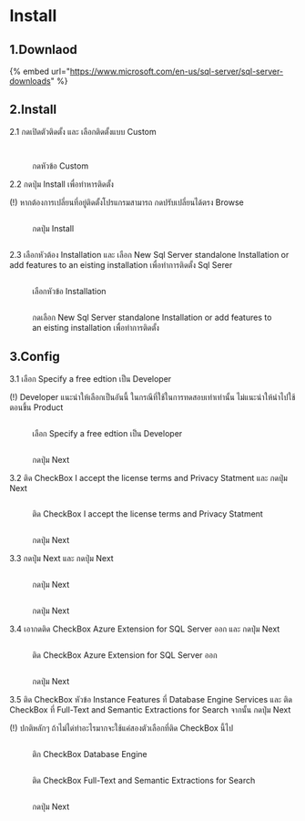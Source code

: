 # Install

## 1.Downlaod

{% embed url="https://www.microsoft.com/en-us/sql-server/sql-server-downloads" %}

## 2.Install

2.1 กดเปิดตัวติดตั้ง และ เลือกติดตั้งแบบ Custom

<div>

<figure><img src="../../../../.gitbook/assets/Screenshot (6).png" alt=""><figcaption></figcaption></figure>

 

<figure><img src="../../../../.gitbook/assets/Screenshot (8).png" alt=""><figcaption><p>กดหัวข้อ Custom</p></figcaption></figure>

</div>

2.2 กดปุ่ม Install เพื่อทำหารติดตั้ง

(!) หากต้องการเปลี่ยนที่อยู่ติดตั้งโปรแกรมสามารถ กดปรับเปลี่ยนได้ตรง Browse

<div>

<figure><img src="../../../../.gitbook/assets/Screenshot (10).png" alt=""><figcaption><p>กดปุ่ม Install</p></figcaption></figure>

 

<figure><img src="../../../../.gitbook/assets/Screenshot (14).png" alt=""><figcaption></figcaption></figure>

</div>

2.3 เลือกหัวต้อง Installation และ เลือก New Sql Server standalone Installation or add features to an eisting installation เพื่อทำการติดตั้ง Sql Serer

<div>

<figure><img src="../../../../.gitbook/assets/Screenshot (20).png" alt=""><figcaption><p>เลือกหัวข้อ Installation</p></figcaption></figure>

 

<figure><img src="../../../../.gitbook/assets/Screenshot (21).png" alt=""><figcaption><p> กดเลือก New Sql Server standalone Installation or add features to an eisting installation เพื่อทำการติดตั้ง</p></figcaption></figure>

</div>

## 3.Config

3.1 เลือก Specify a free edtion เป็น Developer

(!) Developer แนะนำให้เลือกเป็นอันนี้ ในกรณีที่ใช้ในการทดสอบเท่าเท่านั้น ไม่แนะนำให้นำไปใช้ตอนขึ้น Product

<div>

<figure><img src="../../../../.gitbook/assets/Screenshot (23).png" alt=""><figcaption><p>เลือก Specify a free edtion เป็น Developer</p></figcaption></figure>

 

<figure><img src="../../../../.gitbook/assets/Screenshot (24).png" alt=""><figcaption><p>กดปุ่ม Next</p></figcaption></figure>

</div>

3.2 ติด CheckBox I accept the license terms and Privacy Statment และ กดปุ่ม Next

<div>

<figure><img src="../../../../.gitbook/assets/Screenshot (25).png" alt=""><figcaption><p>ติด CheckBox I accept the license terms and Privacy Statment</p></figcaption></figure>

 

<figure><img src="../../../../.gitbook/assets/Screenshot (26).png" alt=""><figcaption><p>กดปุ่ม Next</p></figcaption></figure>

</div>

3.3 กดปุ่ม Next และ กดปุ่ม Next

<div>

<figure><img src="../../../../.gitbook/assets/Screenshot (28).png" alt=""><figcaption><p>กดปุ่ม Next</p></figcaption></figure>

 

<figure><img src="../../../../.gitbook/assets/Screenshot (30).png" alt=""><figcaption><p>กดปุ่ม Next</p></figcaption></figure>

</div>

3.4 เอากดติด CheckBox Azure Extension for SQL Server ออก และ กดปุ่ม Next

<div>

<figure><img src="../../../../.gitbook/assets/Screenshot (31).png" alt=""><figcaption><p>ติด CheckBox Azure Extension for SQL Server ออก</p></figcaption></figure>

 

<figure><img src="../../../../.gitbook/assets/Screenshot (32).png" alt=""><figcaption><p>กดปุ่ม Next</p></figcaption></figure>

</div>

3.5 ติด CheckBox หัวข้อ Instance Features ที่ Database Engine Services และ ติด CheckBox ที่ Full-Text and Semantic Extractions for Search จากนั้น กดปุ่ม Next

(!) ปกติหลักๆ ถ้าไม่ได่ทำอะไรมากจะใช้แค่สองตัวเลือกที่ติด CheckBox นี้ไป

<div>

<figure><img src="../../../../.gitbook/assets/Screenshot (37).png" alt=""><figcaption><p>ติก CheckBox Database Engine</p></figcaption></figure>

 

<figure><img src="../../../../.gitbook/assets/Screenshot (38).png" alt=""><figcaption><p>ติด CheckBox Full-Text and Semantic Extractions for Search</p></figcaption></figure>

 

<figure><img src="../../../../.gitbook/assets/Screenshot (39).png" alt=""><figcaption><p>กดปุ่ม Next</p></figcaption></figure>

 

<figure><img src="../../../../.gitbook/assets/Screenshot (40).png" alt=""><figcaption></figcaption></figure>

</div>
